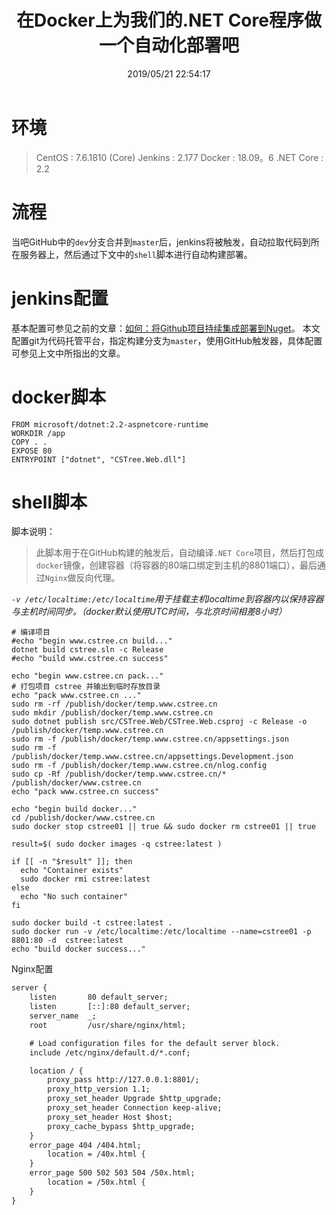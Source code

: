 ﻿---
title: 在Docker上为我们的.NET Core程序做一个自动化部署吧
categories: Docker
comments: true
date: 2019/05/21 22:54:17
updated: 2019/05/21 22:54:17
tags:
    - Docker
    - 自动化
    - 软件工程
---

# 环境
>CentOS : 7.6.1810 (Core) 
Jenkins : 2.177
Docker : 18.09。6
.NET Core : 2.2

# 流程
当吧GitHub中的`dev`分支合并到`master`后，jenkins将被触发，自动拉取代码到所在服务器上，然后通过下文中的`shell`脚本进行自动构建部署。

# jenkins配置
基本配置可参见之前的文章：[如何：将Github项目持续集成部署到Nuget](https://blog.csdn.net/zhaobw831/article/details/85342075)。
本文配置git为代码托管平台，指定构建分支为`master`，使用GitHub触发器，具体配置可参见上文中所指出的文章。

# docker脚本
```
FROM microsoft/dotnet:2.2-aspnetcore-runtime
WORKDIR /app
COPY . .
EXPOSE 80
ENTRYPOINT ["dotnet", "CSTree.Web.dll"]

```

# shell脚本
脚本说明：
>此脚本用于在GitHub构建的触发后，自动编译`.NET Core`项目，然后打包成`docker`镜像，创建容器（将容器的80端口绑定到主机的8801端口），最后通过`Nginx`做反向代理。

*`-v /etc/localtime:/etc/localtime`用于挂载主机localtime到容器内以保持容器与主机时间同步。（docker默认使用UTC时间，与北京时间相差8小时）*
```shell
# 编译项目
#echo "begin www.cstree.cn build..."
dotnet build cstree.sln -c Release
#echo "build www.cstree.cn success"

echo "begin www.cstree.cn pack..."
# 打包项目 cstree 并输出到临时存放目录
echo "pack www.cstree.cn ..."
sudo rm -rf /publish/docker/temp.www.cstree.cn
sudo mkdir /publish/docker/temp.www.cstree.cn
sudo dotnet publish src/CSTree.Web/CSTree.Web.csproj -c Release -o /publish/docker/temp.www.cstree.cn
sudo rm -f /publish/docker/temp.www.cstree.cn/appsettings.json
sudo rm -f /publish/docker/temp.www.cstree.cn/appsettings.Development.json
sudo rm -f /publish/docker/temp.www.cstree.cn/nlog.config
sudo cp -Rf /publish/docker/temp.www.cstree.cn/* /publish/docker/www.cstree.cn
echo "pack www.cstree.cn success"

echo "begin build docker..."
cd /publish/docker/www.cstree.cn
sudo docker stop cstree01 || true && sudo docker rm cstree01 || true

result=$( sudo docker images -q cstree:latest )

if [[ -n "$result" ]]; then
  echo "Container exists"
  sudo docker rmi cstree:latest
else
  echo "No such container"
fi

sudo docker build -t cstree:latest .
sudo docker run -v /etc/localtime:/etc/localtime --name=cstree01 -p 8801:80 -d  cstree:latest
echo "build docker success..."
```

Nginx配置
```txt
server {
    listen       80 default_server;
    listen       [::]:80 default_server;
    server_name  _;
    root         /usr/share/nginx/html;

    # Load configuration files for the default server block.
    include /etc/nginx/default.d/*.conf;

    location / {
		proxy_pass http://127.0.0.1:8801/;
		proxy_http_version 1.1;
		proxy_set_header Upgrade $http_upgrade;
		proxy_set_header Connection keep-alive;
		proxy_set_header Host $host;
		proxy_cache_bypass $http_upgrade;
    }
    error_page 404 /404.html;
        location = /40x.html {
    }
    error_page 500 502 503 504 /50x.html;
        location = /50x.html {
    }
}
```
